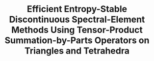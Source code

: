---
layout: default
title: Efficient Entropy-Stable Discontinuous Spectral-Element Methods Using Tensor-Product Summation-by-Parts Operators on Triangles and Tetrahedra
authors: Tristan Montoya and David W. Zingg
publication: Journal of Computational Physics
year: 2024
doi: https://doi.org/10.1016/j.jcp.2024.113360
list_order: 3
---